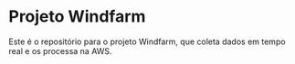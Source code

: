 #  Projeto Windfarm

Este é o repositório para o projeto Windfarm, que coleta dados em tempo real e os processa na AWS.
